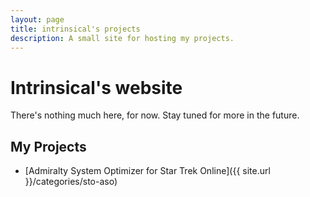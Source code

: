 ```yaml
---
layout: page
title: intrinsical's projects
description: A small site for hosting my projects. 
---
```



# Intrinsical's website

There's nothing much here, for now. Stay tuned for more in the future. 

## My Projects

 * [Admiralty System Optimizer for Star Trek Online]({{ site.url }}/categories/sto-aso)


